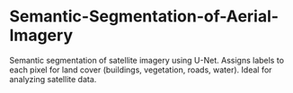 # Semantic-Segmentation-of-Aerial-Imagery
Semantic segmentation of satellite imagery using U-Net. Assigns labels to each pixel for land cover (buildings, vegetation, roads, water). Ideal for analyzing satellite data.
